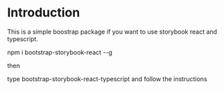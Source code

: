 # Introduction

This is a simple boostrap package if you want to use
storybook react and typescript.

npm i bootstrap-storybook-react --g

then

type bootstrap-storybook-react-typescript
and follow the instructions

